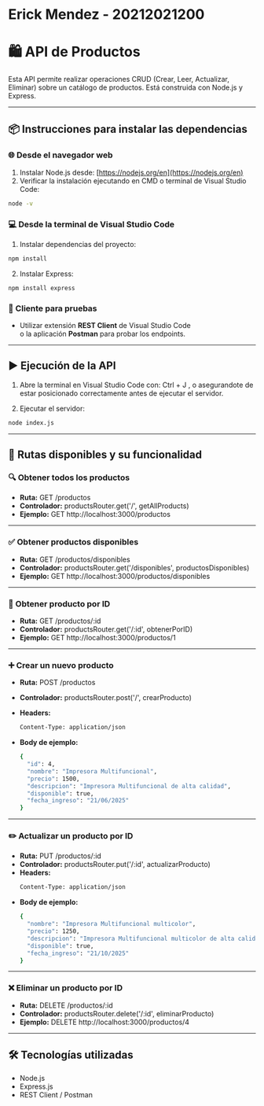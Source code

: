 # Erick Mendez - 20212021200
# 🛍️ API de Productos

Esta API permite realizar operaciones CRUD (Crear, Leer, Actualizar, Eliminar) sobre un catálogo de productos. Está construida con Node.js y Express.

---

## 📦 Instrucciones para instalar las dependencias

### 🌐 Desde el navegador web

1. Instalar Node.js desde: [https://nodejs.org/en](https://nodejs.org/en)
2. Verificar la instalación ejecutando en CMD o terminal de Visual Studio Code:
```bash
node -v
```
 

### 💻 Desde la terminal de Visual Studio Code

1. Instalar dependencias del proyecto:
```bash
npm install
```


2. Instalar Express:
```bash
npm install express
```

### 🧪 Cliente para pruebas

- Utilizar extensión **REST Client** de Visual Studio Code  
  o la aplicación **Postman** para probar los endpoints.

---

## ▶️ Ejecución de la API

1. Abre la terminal en Visual Studio Code con:
   Ctrl + J , o asegurandote de estar posicionado correctamente antes de ejecutar el servidor.
   

2. Ejecutar el servidor:
```bash
node index.js
```

---

## 📌 Rutas disponibles y su funcionalidad

### 🔍 Obtener todos los productos

- **Ruta:** GET /productos
- **Controlador:** productsRouter.get('/', getAllProducts)
- **Ejemplo:** GET http://localhost:3000/productos

  

---

### ✅ Obtener productos disponibles

- **Ruta:** GET /productos/disponibles
- **Controlador:** productsRouter.get('/disponibles', productosDisponibles)
- **Ejemplo:** GET http://localhost:3000/productos/disponibles
  

---

### 🔎 Obtener producto por ID

- **Ruta:** GET /productos/:id
- **Controlador:** productsRouter.get('/:id', obtenerPorID)
- **Ejemplo:** GET http://localhost:3000/productos/1
 

---

### ➕ Crear un nuevo producto

- **Ruta:** POST /productos
- **Controlador:** productsRouter.post('/', crearProducto)
- **Headers:**
  ```bash
  Content-Type: application/json
  ```
  
- **Body de ejemplo:**
  ```bash
  {
    "id": 4,
    "nombre": "Impresora Multifuncional",
    "precio": 1500,
    "descripcion": "Impresora Multifuncional de alta calidad",
    "disponible": true,
    "fecha_ingreso": "21/06/2025"
  }
  ```

---

### ✏️ Actualizar un producto por ID

- **Ruta:** PUT /productos/:id
- **Controlador:** productsRouter.put('/:id', actualizarProducto)
- **Headers:**
  ```bash
  Content-Type: application/json
  ```
- **Body de ejemplo:**
  ```bash
  {
    "nombre": "Impresora Multifuncional multicolor",
    "precio": 1250,
    "descripcion": "Impresora Multifuncional multicolor de alta calidad",
    "disponible": true,
    "fecha_ingreso": "21/10/2025"
  }
  ```

---

### ❌ Eliminar un producto por ID

- **Ruta:** DELETE /productos/:id
- **Controlador:** productsRouter.delete('/:id', eliminarProducto)
- **Ejemplo:** DELETE http://localhost:3000/productos/4
  

---

## 🛠 Tecnologías utilizadas

- Node.js
- Express.js
- REST Client / Postman



